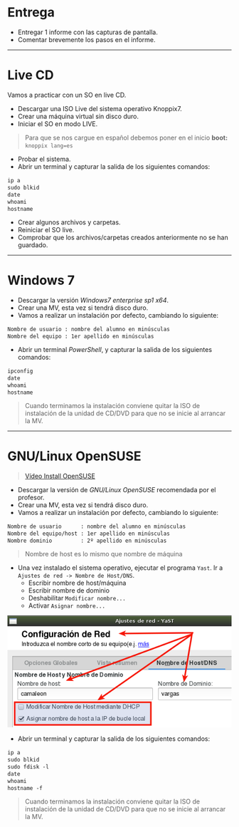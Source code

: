 
# Entrega

* Entregar 1 informe con las capturas de pantalla.
* Comentar brevemente los pasos en el informe.

---

# Live CD

Vamos a practicar con un SO en live CD.
* Descargar una ISO Live del sistema operativo Knoppix7.
* Crear una máquina virtual sin disco duro.
* Iniciar el SO en modo LIVE.

> Para que se nos cargue en español debemos poner en el inicio **boot:**` knoppix lang=es`

* Probar el sistema.
* Abrir un terminal y capturar la salida de los siguientes comandos:
```
ip a
sudo blkid
date
whoami
hostname
```

* Crear algunos archivos y carpetas.
* Reiniciar el SO live.
* Comprobar que los archivos/carpetas creados anteriormente no se han guardado.

---

# Windows 7

* Descargar la versión *Windows7 enterprise sp1 x64*.
* Crear una MV, esta vez si tendrá disco duro.
* Vamos a realizar un instalación por defecto, cambiando lo siguiente:
```
Nombre de usuario : nombre del alumno en minúsculas
Nombre del equipo : 1er apellido en minúsculas
```
* Abrir un terminal *PowerShell*, y capturar la salida de los siguientes comandos:
```
ipconfig
date
whoami
hostname
```

> Cuando terminamos la instalación conviene quitar la ISO de instalación de la unidad
de CD/DVD para que no se inicie al arrancar la MV.

---

# GNU/Linux OpenSUSE

> [Vídeo Install OpenSUSE](http://www.youtube.com/embed/nC8n1Pg6gto?list=PL3E447E094F7E3EBB)

* Descargar la versión de *GNU/Linux OpenSUSE* recomendada por el profesor.
* Crear una MV, esta vez si tendrá disco duro.
* Vamos a realizar un instalación por defecto, cambiando lo siguiente:
```
Nombre de usuario      : nombre del alumno en minúsculas
Nombre del equipo/host : 1er apellido en minúsculas
Nombre dominio         : 2º apellido en minúsculas
```
> Nombre de host es lo mismo que nombre de máquina

* Una vez instalado el sistema operativo, ejecutar el programa
`Yast`. Ir a `Ajustes de red -> Nombre de Host/DNS`.
    * Escribir nombre de host/máquina
    * Escribir nombre de dominio
    * Deshabilitar `Modificar nombre...`
    * Activar `Asignar nombre...`

![hostname](./images/hostname.png)

* Abrir un terminal y capturar la salida de los siguientes comandos:
```
ip a
sudo blkid
sudo fdisk -l
date
whoami
hostname -f
```

> Cuando terminamos la instalación conviene quitar la ISO de instalación de la unidad
de CD/DVD para que no se inicie al arrancar la MV.
